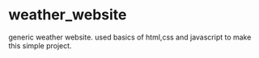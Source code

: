 # weather_website
generic weather website.
used basics of html,css and javascript to make this simple project.

